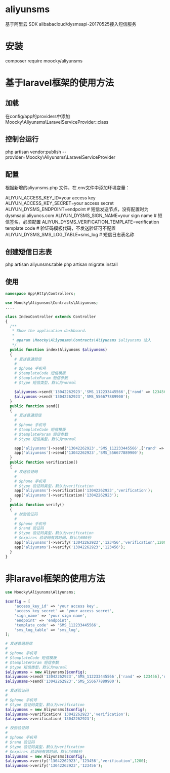 # aliyunsms
基于阿里云 SDK alibabacloud/dysmsapi-20170525接入短信服务

# 安装

composer require moocky/aliyunsms

# 基于laravel框架的使用方法

## 加载
在config/app的providers中添加 Moocky\Aliyunsms\LaravelServiceProvider::class

## 控制台运行

php artisan vendor:publish --provider=Moocky\Aliyunsms\LaravelServiceProvider

## 配置
根据新增的aliyunsms.php 文件，在.env文件中添加环境变量：

ALIYUN_ACCESS_KEY_ID=your access key
ALIYUN_ACCESS_KEY_SECRET=your access secret
ALIYUN_DYSMS_ENDPOINT=endpoint         # 短信发送节点，没有配置时为dysmsapi.aliyuncs.com
ALIYUN_DYSMS_SIGN_NAME=your sign name  # 短信签名，必须配置
ALIYUN_DYSMS_VERIFICATION_TEMPLATE=verification template code # 验证码模板代码，不发送验证可不配置
ALIYUN_DYSMS_SMS_LOG_TABLE=sms_log     # 短信日志表名称

## 创建短信日志表
php artisan aliyunsms:table
php artisan migrate:install

## 使用
```PHP
namespace App\Http\Controllers;

use Moocky\Aliyunsms\Contracts\Aliyunsms;
....

class IndexController extends Controller
{
  /**
   * Show the application dashboard.
   * 
   * @param \Moocky\Aliyunsms\Contracts\Aliyunsms $aliyunsms 注入
   */
  public function index(Aliyunsms $aliyunsms)
  {
    # 发送普通短信
    #
    # $phone 手机号
    # $templateCode 短信模板
    # $templateParam 短信参数
    # $type 短信类型，默认为normal

    $aliyunsms->send('13042262923','SMS_112233445566',['rand' => 123456],'normal');
    $aliyunsms->send('13042262923','SMS_556677889900');
  }
  public function send()
  {
    # 发送普通短信
    #
    # $phone 手机号
    # $templateCode 短信模板
    # $templateParam 短信参数
    # $type 短信类型，默认为normal

    app('aliyunsms')->send('13042262923','SMS_112233445566',['rand' => 123456],'normal');
    app('aliyunsms')->send('13042262923','SMS_556677889900');
  }
  public function verification()
  {
    # 发送验证码
    #
    # $phone 手机号
    # $type 验证码类型，默认为verification
    app('aliyunsms')->verification('13042262923','verification');
    app('aliyunsms')->verification('13042262923');
  }
  public function verify()
  {
    # 校验验证码
    #
    # $phone 手机号
    # $rand 验证码
    # $type 验证码类型，默认为verification
    # $expires 验证码有效时间，默认为600秒
    app('aliyunsms')->verify('13042262923','123456','verification',1200);
    app('aliyunsms')->verify('13042262923','123456');
  }
}
```

# 非laravel框架的使用方法

```PHP
use Moocky\Aliyunsms\Aliyunsms;

$config = [
	'access_key_id' => 'your access key',
	'access_key_secret' => 'your access secret',
	'sign_name' => 'your sign name',
	'endpoint' => 'endpoint',
	'template_code' => 'SMS_112233445566',
	'sms_log_table' => 'sms_log',
];

# 发送普通短信
#
# $phone 手机号
# $templateCode 短信模板
# $templateParam 短信参数
# $type 短信类型，默认为normal
$aliyunsms = new Aliyunsms($config);
$aliyunsms->send('13042262923','SMS_112233445566',['rand' => 123456],'normal');
$aliyunsms->send('13042262923','SMS_556677889900');

# 发送验证码
#
# $phone 手机号
# $type 验证码类型，默认为verification
$aliyunsms = new Aliyunsms($config);
$aliyunsms->verification('13042262923','verification');
$aliyunsms->verification('13042262923');

# 校验验证码
#
# $phone 手机号
# $rand 验证码
# $type 验证码类型，默认为verification
# $expires 验证码有效时间，默认为600秒
$aliyunsms = new Aliyunsms($config);
$aliyunsms->verify('13042262923','123456','verification',1200);
$aliyunsms->verify('13042262923','123456');
```